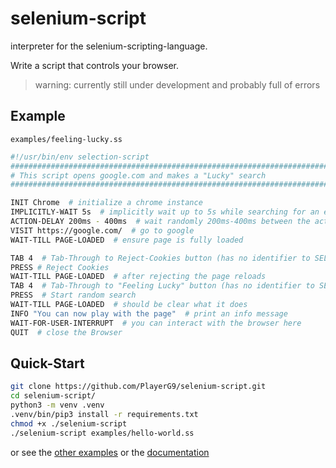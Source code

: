 # selenium-script

interpreter for the selenium-scripting-language.

Write a script that controls your browser.

> warning: currently still under development and probably full of errors

## Example

`examples/feeling-lucky.ss`
```bash
#!/usr/bin/env selection-script
################################################################################
# This script opens google.com and makes a "Lucky" search
################################################################################

INIT Chrome  # initialize a chrome instance
IMPLICITLY-WAIT 5s  # implicitly wait up to 5s while searching for an element
ACTION-DELAY 200ms - 400ms  # wait randomly 200ms-400ms between the actions
VISIT https://google.com/  # go to google
WAIT-TILL PAGE-LOADED  # ensure page is fully loaded

TAB 4  # Tab-Through to Reject-Cookies button (has no identifier to SELECT)
PRESS # Reject Cookies
WAIT-TILL PAGE-LOADED  # after rejecting the page reloads
TAB 4  # Tab-Through to "Feeling Lucky" button (has no identifier to SELECT)
PRESS  # Start random search
WAIT-TILL PAGE-LOADED  # should be clear what it does
INFO "You can now play with the page"  # print an info message
WAIT-FOR-USER-INTERRUPT  # you can interact with the browser here
QUIT  # close the Browser
```

## Quick-Start

```bash
git clone https://github.com/PlayerG9/selenium-script.git
cd selenium-script/
python3 -m venv .venv
.venv/bin/pip3 install -r requirements.txt
chmod +x ./selenium-script
./selenium-script examples/hello-world.ss
```

or see the [other examples](./examples) or the [documentation](./docs)
